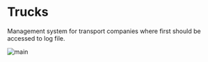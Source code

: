 # Trucks
Management system for transport companies where first should be accessed to log file.


![main](https://github.com/tikastam/Trucks/assets/79874515/4ec4111b-cd71-406a-b15d-14f24854cc33)
